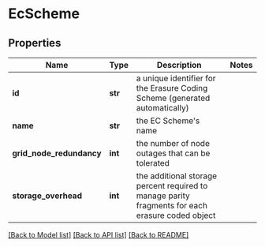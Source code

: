 # EcScheme

## Properties
Name | Type | Description | Notes
------------ | ------------- | ------------- | -------------
**id** | **str** | a unique identifier for the Erasure Coding Scheme (generated automatically) | 
**name** | **str** | the EC Scheme&#x27;s name | 
**grid_node_redundancy** | **int** | the number of node outages that can be tolerated | 
**storage_overhead** | **int** | the additional storage percent required to manage parity fragments for each erasure coded object  | 

[[Back to Model list]](../README.md#documentation-for-models) [[Back to API list]](../README.md#documentation-for-api-endpoints) [[Back to README]](../README.md)

